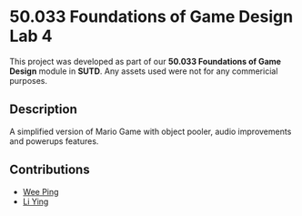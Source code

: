 # 50.033 Foundations of Game Design Lab 4

This project was developed as part of our **50.033 Foundations of Game Design** module in **SUTD**. Any assets used were not for any commericial purposes.
## Description
A simplified version of Mario Game with object pooler, audio improvements and powerups features.
## Contributions

- [Wee Ping](https://github.com/GrimmWeeper)
- [Li Ying](https://github.com/liying-kwa)